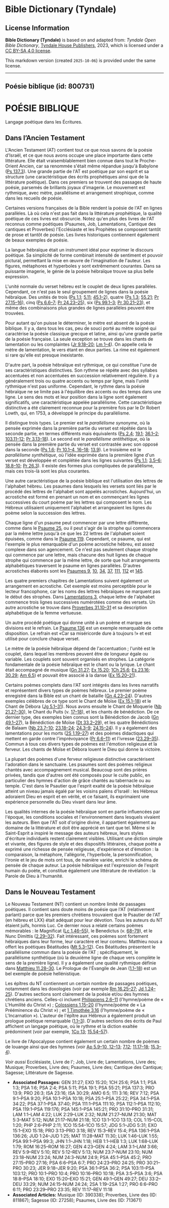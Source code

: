 # Bible Dictionary (Tyndale)

## License Information

**Bible Dictionary (Tyndale)** is based on and adapted from: _Tyndale Open Bible Dictionary_, [Tyndale House Publishers](https://tyndaleopenresources.com/), 2023, which is licensed under a [CC BY-SA 4.0 license](https://creativecommons.org/licenses/by-sa/4.0/legalcode.en).

This markdown version (created `2025-10-06`) is provided under the same license.



--------------------------------

## Poésie biblique (id: 800731)

POÉSIE BIBLIQUE
===============

Langage poétique dans les Écritures.

Dans l’Ancien Testament
-----------------------

L'Ancien Testament (AT) contient tout ce que nous savons de la poésie d'Israël, et ce que nous avons occupe une place importante dans cette littérature. Elle était vraisemblablement bien connue dans tout le Proche\-Orient Ancien, car sa renommée s'était même répandue jusqu'à Babylone ([Ps 137\.3](https://ref.ly/Ps137:3)). Une grande partie de l'AT est poétique par son esprit et sa structure (une caractéristique des écrits prophétiques ainsi que de la littérature poétique). Dans ces premiers se trouvent des passages de haute poésie, parsemés de brillants joyaux d'imagerie. Le mouvement est rythmique, avec mètre, parallélisme et arrangement strophique, comme dans les recueils de poésie.

Certaines versions françaises de la Bible rendent la poésie de l'AT en lignes parallèles. Là où cela n'est pas fait dans la littérature prophétique, la qualité poétique de ces livres est obscurcie. Notez qu'en plus des livres de l'AT reconnus comme poétiques (Psaumes, Job, Lamentations, Cantique des cantiques et Proverbes) l'Ecclésiaste et les Prophètes se composent tantôt de prose et tantôt de poésie. Les livres historiques contiennent également de beaux exemples de poésie.

La langue hébraïque était un instrument idéal pour exprimer le discours poétique. Sa simplicité de forme combinait intensité de sentiment et pouvoir pictural, permettant la mise en œuvre de l'imagination de l'auteur. Les figures, métaphores et hyperboles y sont extrêmement courantes. Dans sa puissante imagerie, le génie de la poésie hébraïque trouve sa plus belle expression.

L'unité normale du verset hébreu est le couplet de deux lignes parallèles. Cependant, ce n'est pas le seul groupement de lignes dans la poésie hébraïque. Des unités de trois ([Ps 1\.1](https://ref.ly/Ps1:1); [5\.11](https://ref.ly/Ps5:11); [45\.1–2](https://ref.ly/Ps45:1-Ps45:2)), quatre ([Ps 1\.3](https://ref.ly/Ps1:3); [55\.21](https://ref.ly/Ps55:21); [Pr 27\.15–16](https://ref.ly/Prov27:15-Prov27:16)), cinq ([Ps 6\.6–7](https://ref.ly/Ps6:6-Ps6:7); [Pr 24\.23–25](https://ref.ly/Prov24:23-Prov24:25)), six ([Ps 99\.1–3](https://ref.ly/Ps99:1-Ps99:3); [Pr 30\.21–23](https://ref.ly/Prov30:21-Prov30:23)), et même des combinaisons plus grandes de lignes parallèles peuvent être trouvées.

Pour autant qu'on puisse le déterminer, le mètre est absent de la poésie biblique. Il y a, dans tous les cas, peu de souci porté au mètre soigné qui caractérise la poésie classique grecque et latine, ainsi qu'une grande partie de la poésie française. La seule exception se trouve dans les chants de lamentation ou les complaintes ([Jr 9\.18–20](https://ref.ly/Jer9:18-Jer9:20); [Lm 1–4](https://ref.ly/Lam1:1-Lam4:22)). On appelle cela le mètre de lamentation, le vers étant en deux parties. La rime est également si rare qu'elle est presque inexistante.

D'autre part, la poésie hébraïque est rythmique, ce qui constitue l'une de ses caractéristiques distinctives. Son rythme se répète avec des syllabes accentuées et non accentuées en succession relativement régulière. Il y a généralement trois ou quatre accents ou temps par ligne, mais l'unité rythmique n'est pas uniforme. Cependant, le rythme dans la poésie hébraïque ne se limite pas à l'équilibre des accents ou des temps dans une ligne. Le sens des mots et leur position dans la ligne sont également significatifs, une caractéristique appelée parallélisme. Cette caractéristique distinctive a été clairement reconnue pour la première fois par le Dr Robert Lowth, qui, en 1753, a développé le principe du parallélisme.

Il distingue trois types. Le premier est le *parallélisme synonyme*, où la pensée exprimée dans la première partie du verset est répétée dans la seconde partie, en termes différents mais équivalents ([Ps 2\.4](https://ref.ly/Ps2:4); [19\.1](https://ref.ly/Ps19:1); [36\.1–2](https://ref.ly/Ps36:1-Ps36:2); [103\.11–12](https://ref.ly/Ps103:11-Ps103:12); [Pr 3\.13–18](https://ref.ly/Prov3:13-Prov3:18)). Le second est le *parallélisme antithétique*, où la pensée dans la première partie du verset est contrastée avec son opposé dans la seconde ([Ps 1\.6](https://ref.ly/Ps1:6); [Pr 10\.1–4, 16–18](https://ref.ly/Prov10:1-Prov10:4,Prov10:16-Prov10:18); [13\.9](https://ref.ly/Prov13:9)). Le troisième est le *parallélisme synthétique*, où l'idée exprimée dans la première ligne d'un verset est développée et complétée dans les lignes suivantes ([Ps 1\.1](https://ref.ly/Ps1:1); [3\.5–6](https://ref.ly/Ps3:5-Ps3:6); [18\.8–10](https://ref.ly/Ps18:8-Ps18:10); [Pr 26\.3](https://ref.ly/Prov26:3)). Il existe des formes plus compliquées de parallélisme, mais ces trois\-là sont les plus courantes.

Une autre caractéristique de la poésie biblique est l'utilisation des lettres de l'alphabet hébreu. Les psaumes dans lesquels les versets sont liés par le procédé des lettres de l'alphabet sont appelés acrostiches. Aujourd'hui, un acrostiche est formé en prenant un nom et en commençant les lignes successives du court poème par les lettres qui composent le nom. Les Hébreux utilisaient uniquement l'alphabet et arrangeaient les lignes du poème selon la succession des lettres.

Chaque ligne d'un psaume peut commencer par une lettre différente, comme dans le [Psaume 25](https://ref.ly/Ps25:1-Ps25:22), ou il peut s'agir de la strophe qui commencera par la même lettre jusqu'à ce que les 22 lettres de l'alphabet soient épuisées, comme dans le [Psaume 119](https://ref.ly/Ps119:1-Ps119:176). Cependant, ce psaume, qui est l'exemple le plus remarquable d'un poème acrostiche hébreu, est assez complexe dans son agencement. Ce n'est pas seulement chaque strophe qui commence par une lettre, mais chacune des huit lignes de chaque strophe qui commence par la même lettre, de sorte que huit arrangements alphabétiques traversent le psaume en lignes parallèles. D'autres acrostiches élaborés sont les [Psaumes 9](https://ref.ly/Ps9:1-Ps9:20), [10](https://ref.ly/Ps10:1-Ps10:18), [34](https://ref.ly/Ps34:1-Ps34:22), [37](https://ref.ly/Ps37:1-Ps37:40), [111](https://ref.ly/Ps111:1-Ps111:10), [112](https://ref.ly/Ps112:1-Ps112:10) et [145](https://ref.ly/Ps145:1-Ps145:21).

Les quatre premiers chapitres de Lamentations suivent également un arrangement en acrostiche. Cet exemple est moins perceptible pour le lecteur francophone, car les noms des lettres hébraïques ne marquent pas le début des strophes. Dans [Lamentations 3](https://ref.ly/Lam3:1-Lam3:66), chaque lettre de l'alphabet commence trois lignes successives numérotées comme des versets. Un autre acrostiche se trouve dans [Proverbes 31\.10–31](https://ref.ly/Prov31:10-Prov31:31) et sa description alphabétique de la femme vertueuse.

Un autre procédé poétique qui donne unité à un poème et marque ses divisions est le refrain. Le [Psaume 136](https://ref.ly/Ps136:1-Ps136:26) est un exemple remarquable de cette disposition. Le refrain est «Car sa miséricorde dure à toujours !» et est utilisé pour conclure chaque verset.

Le mètre de la poésie hébraïque dépend de l'accentuation ; l'unité est le couplet, dans lequel les membres peuvent être de longueur égale ou variable. Les couplets sont souvent organisés en strophes. La catégorie fondamentale de la poésie hébraïque est le chant ou la lyrique. Le chant était accompagné de musique ([Gn 31\.27](https://ref.ly/Gen31:27); [Ex 15\.20](https://ref.ly/Exod15:20); [1Ch 25\.6](https://ref.ly/1Chr25:6); [Es 23\.16](https://ref.ly/Isa23:16); [30\.29](https://ref.ly/Isa30:29); [Am 6\.5](https://ref.ly/Amos6:5)) et pouvait être associé à la danse ([Ex 15\.20–21](https://ref.ly/Exod15:20-Exod15:21)).

Certains poèmes complets dans l'AT sont intégrés dans les livres narratifs et représentent divers types de poèmes hébreux. Le premier poème enregistré dans la Bible est un chant de bataille ([Gn 4\.23–24](https://ref.ly/Gen4:23-Gen4:24)). D'autres exemples célèbres de ce type sont le Chant de Moïse ([Ex 15\.1–18](https://ref.ly/Exod15:1-Exod15:18)) et le Chant de Débora ([Jg 5\.1–31](https://ref.ly/Judg5:1-Judg5:31)). Nous avons ensuite le Chant de Moquerie ([Nb 21\.27–30](https://ref.ly/Num21:27-Num21:30)), le Chant du Puits (v. [17–18](https://ref.ly/Num21:17-Num21:18)), et les chants de bénédiction. De ce dernier type, des exemples bien connus sont la Bénédiction de Jacob ([Gn 49\.1–27](https://ref.ly/Gen49:1-Gen49:27)), la Bénédiction de Moïse ([Dt 33\.2–29](https://ref.ly/Deut33:2-Deut33:29)), et les quatre Bénédictions de Balaam ([Nb 23\.7–10](https://ref.ly/Num23:7-Num23:10); [23\.18–24](https://ref.ly/Num23:18-Num23:24); [24\.3–9](https://ref.ly/Num24:3-Num24:9); [24\.15–24](https://ref.ly/Num24:15-Num24:24)). Il y a également des lamentations pour les morts ([2S 1\.19–27](https://ref.ly/2Sam1:19-2Sam1:27)) et des poèmes didactiques qui mettent en garde contre l'imprévoyance ([Pr 6\.6–11](https://ref.ly/Prov6:6-Prov6:11)) et l'ivresse ([23\.29–35](https://ref.ly/Prov23:29-Prov23:35)). Commun à tous ces divers types de poèmes est l'émotion religieuse et la ferveur. Les chants de Moïse et Débora louent le Dieu qui donne la victoire.

La plupart des poèmes d'une ferveur religieuse distinctive caractérisent l'adoration dans le sanctuaire. Les psaumes sont des poèmes religieux chantés avec accompagnement musical. Beaucoup sont des prières privées, tandis que d'autres ont été composés pour le culte public, en particulier des hymnes d'action de grâce chantés au tabernacle ou au temple. C'est dans le Psautier que l'esprit exalté de la poésie hébraïque atteint un niveau jamais égalé par les voisins païens d'Israël : les Hébreux adoraient Dieu en esprit et en vérité, et ce faisant, ils exprimaient une expérience personnelle du Dieu vivant dans leur âme.

Les qualités internes de la poésie hébraïque sont en partie influencées par l'époque, les conditions sociales et l'environnement dans lesquels vivaient les auteurs. Bien que l'AT soit d'origine divine, il appartient également au domaine de la littérature et doit être apprécié en tant que tel. Même si le Saint\-Esprit a inspiré le message des auteurs hébreux, leurs styles d'écriture individuels restent clairement visibles. Utilisant une diction simple et vivante, des figures de style et des dispositifs littéraires, chaque poète a exprimé une richesse de pensée religieuse, d'expérience et d'émotion : la comparaison, la métaphore, l'allégorie, l'hyperbole, la personnification, l'ironie et le jeu de mots ont tous, de manière variée, enrichi le schéma de pensée de chaque auteur. La poésie hébraïque est l'expression de l'esprit humain du poète, et constitue également une littérature de révélation : la Parole de Dieu à l'humanité.

Dans le Nouveau Testament
-------------------------

Le Nouveau Testament (NT) contient un nombre limité de passages poétiques. Il contient sans doute moins de poésie que l'AT (relativement parlant) parce que les premiers chrétiens trouvaient que le Psautier de l'AT (en hébreu et LXX) était adéquat pour leur dévotion. Tous les auteurs du NT étaient juifs, hormis Luc. Ce dernier nous a relaté certains poèmes mémorables : le Magnificat ([Lc 1\.46–55](https://ref.ly/Luke1:46-Luke1:55)), le Benedictus (v. [68–79](https://ref.ly/Luke1:68-Luke1:79)), et le Nunc Dimittis ([2\.29–32](https://ref.ly/Luke2:29-Luke2:32)). Fait intéressant, ces poèmes sont fortement hébraïques dans leur forme, leur caractère et leur contenu. Matthieu nous a offert les poétiques Béatitudes ([Mt 5\.3–12](https://ref.ly/Matt5:3-Matt5:12)). Ces Béatitudes présentent le parallélisme commun dans la poésie de l'AT ; spécifiquement, le parallélisme synthétique (où la deuxième ligne de chaque vers complète le sens de la première ligne). Il y a également une qualité rythmique définie dans [Matthieu 11\.28–30](https://ref.ly/Matt11:28-Matt11:30). Le Prologue de l'Évangile de Jean ([1\.1–18](https://ref.ly/John1:1-John1:18)) est un bel exemple de poésie hellénistique.

Les épîtres du NT contiennent un certain nombre de passages poétiques, notamment dans les doxologies (voir par exemple [Rm 16\.25–27](https://ref.ly/Rom16:25-Rom16:27); [Jd 1\.24–25](https://ref.ly/Jude1:24-Jude1:25)). D'autres sections sont clairement de la poésie et/ou des hymnes chrétiens anciens. Celles\-ci incluent [Philippiens 2\.6–11](https://ref.ly/Phil2:6-Phil2:11) (l'hymne/poème de « L'Humilité du Christ ») ; [Colossiens 1\.15–20](https://ref.ly/Col1:15-Col1:20) (l'hymne/poème de « La Prééminence du Christ ») ; et [1 Timothée 3\.16](https://ref.ly/1Tim3:16) (l'hymne/poème de « L'Incarnation »). L'auteur de l'épître aux Hébreux a également produit un prologue poétique remarquable ([1\.1–3](https://ref.ly/Heb1:1-Heb1:3)). D'autres sections des écrits de Paul affichent un langage poétique, où le rythme et la diction exaltée prédominent (voir par exemple, [1Co 13](https://ref.ly/1Cor13:1-1Cor13:13); [15\.54–57](https://ref.ly/1Cor15:54-1Cor15:57)).

Le livre de l'Apocalypse contient également un certain nombre de poèmes de louange ainsi que des hymnes (voir [Ap 5\.9–10, 12–13](https://ref.ly/Rev5:9-Rev5:10,Rev5:12-Rev5:13); [7\.12](https://ref.ly/Rev7:12); [11\.17–18](https://ref.ly/Rev11:17-Rev11:18); [15\.3–4](https://ref.ly/Rev15:3-Rev15:4)).

*Voir aussi* Ecclésiaste, Livre de l'; Job, Livre de; Lamentations, Livre des; Musique; Proverbes, Livre des; Psaumes, Livre des; Cantique des Cantique; Sagesse; Littérature de Sagesse.

* **Associated Passages:** GEN 31:27; EXO 15:20; 1CH 25:6; PSA 1:1; PSA 1:3; PSA 1:6; PSA 2:4; PSA 5:11; PSA 19:1; PSA 55:21; PSA 137:3; PRO 13:9; PRO 26:3; ISA 23:16; ISA 30:29; AMO 6:5; 1TI 3:16; REV 7:12; PSA 9:1–PSA 9:20; PSA 10:1–PSA 10:18; PSA 25:1–PSA 25:22; PSA 34:1–PSA 34:22; PSA 37:1–PSA 37:40; PSA 111:1–PSA 111:10; PSA 112:1–PSA 112:10; PSA 119:1–PSA 119:176; PSA 145:1–PSA 145:21; PRO 31:10–PRO 31:31; LAM 1:1–LAM 4:22; LUK 2:29–LUK 2:32; NUM 21:27–NUM 21:30; MAT 5:3–MAT 5:12; NUM 21:17–NUM 21:18; 1CO 13:1–1CO 13:13; COL 1:15–COL 1:20; PHP 2:6–PHP 2:11; 1CO 15:54–1CO 15:57; JDG 5:1–JDG 5:31; EXO 15:1–EXO 15:18; PRO 3:13–PRO 3:18; REV 15:3–REV 15:4; PSA 136:1–PSA 136:26; JUD 1:24–JUD 1:25; MAT 11:28–MAT 11:30; LUK 1:46–LUK 1:55; PSA 99:1–PSA 99:3; JHN 1:1–JHN 1:18; HEB 1:1–HEB 1:3; LUK 1:68–LUK 1:79; ROM 16:25–ROM 16:27; GEN 4:23–GEN 4:24; LAM 3:1–LAM 3:66; REV 5:9–REV 5:10; REV 5:12–REV 5:13; NUM 23:7–NUM 23:10; NUM 23:18–NUM 23:24; NUM 24:3–NUM 24:9; PSA 45:1–PSA 45:2; PRO 27:15–PRO 27:16; PSA 6:6–PSA 6:7; PRO 24:23–PRO 24:25; PRO 30:21–PRO 30:23; JER 9:18–JER 9:20; PSA 36:1–PSA 36:2; PSA 103:11–PSA 103:12; PRO 10:1–PRO 10:4; PRO 10:16–PRO 10:18; PSA 3:5–PSA 3:6; PSA 18:8–PSA 18:10; EXO 15:20–EXO 15:21; GEN 49:1–GEN 49:27; DEU 33:2–DEU 33:29; NUM 24:15–NUM 24:24; 2SA 1:19–2SA 1:27; PRO 6:6–PRO 6:11; PRO 23:29–PRO 23:35; REV 11:17–REV 11:18
* **Associated Articles:** Musique (ID: 390338); Proverbes, Livre des (ID: 811867); Sagesse (ID: 27258); Psaumes, Livre des (ID: 713671)

